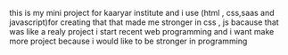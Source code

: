 this is my mini project for kaaryar institute and i use (html , css,saas and javascript)for creating that that made me stronger in css , js bacause that was like a realy project i start recent web programming and i want make more project because i would like to be stronger in programming
